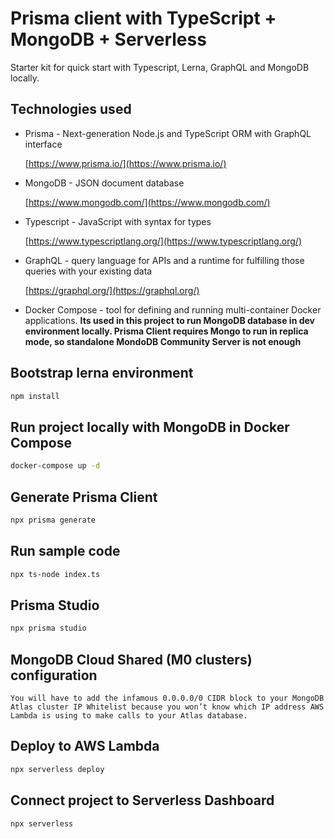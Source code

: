 # Prisma client with TypeScript + MongoDB + Serverless

Starter kit for quick start with Typescript, Lerna, GraphQL and MongoDB locally.

## Technologies used

- Prisma - Next-generation Node.js and TypeScript ORM with GraphQL interface
  
  [https://www.prisma.io/](https://www.prisma.io/)

- MongoDB - JSON document database
  
  [https://www.mongodb.com/](https://www.mongodb.com/)

- Typescript - JavaScript with syntax for types
  
  [https://www.typescriptlang.org/](https://www.typescriptlang.org/)

- GraphQL - query language for APIs and a runtime for fulfilling those queries with your existing data
  
  [https://graphql.org/](https://graphql.org/)

- Docker Compose - tool for defining and running multi-container Docker
  applications. **Its used in this project to run MongoDB database in dev environment locally. Prisma Client requires Mongo to run in replica
  mode, so standalone MondoDB Community Server is not enough**

## Bootstrap lerna environment

```bash
npm install
```

## Run project locally with MongoDB in Docker Compose

```bash
docker-compose up -d
```

## Generate Prisma Client

```bash
npx prisma generate
```

## Run sample code

```bash
npx ts-node index.ts
```

## Prisma Studio

```bash
npx prisma studio
```

## MongoDB Cloud Shared (M0 clusters) configuration

`You will have to add the infamous 0.0.0.0/0 CIDR block to your MongoDB Atlas cluster IP Whitelist because you won’t know which IP address AWS Lambda is using to make calls to your Atlas database.`

## Deploy to AWS Lambda

```bash
npx serverless deploy
```

## Connect project to Serverless Dashboard

```bash
npx serverless
```
